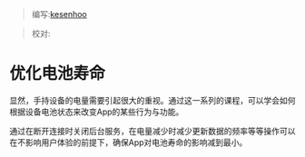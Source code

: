 > 编写:[kesenhoo](https://github.com/kesenhoo)

> 校对:

# 优化电池寿命

显然，手持设备的电量需要引起很大的重视。通过这一系列的课程，可以学会如何根据设备电池状态来改变App的某些行为与功能。

通过在断开连接时关闭后台服务，在电量减少时减少更新数据的频率等等操作可以在不影响用户体验的前提下，确保App对电池寿命的影响减到最小。
